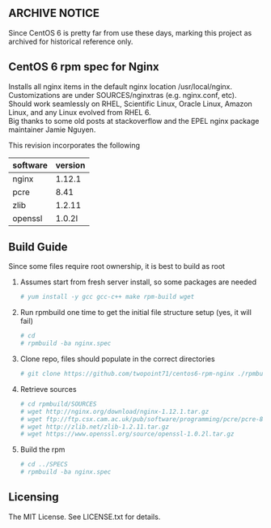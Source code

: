 ## ARCHIVE NOTICE
Since CentOS 6 is pretty far from use these days, marking this project as archived for historical reference only.


## CentOS 6 rpm spec for Nginx
Installs all nginx items in the default nginx location /usr/local/nginx.  
Customizations are under SOURCES/nginxtras (e.g. nginx.conf, etc).  
Should work seamlessly on RHEL, Scientific Linux, Oracle Linux, Amazon Linux, and any Linux evolved from RHEL 6.  
Big thanks to some old posts at stackoverflow and the EPEL nginx package maintainer Jamie Nguyen.  

This revision incorporates the following

software | version
-------- | -------
nginx | 1.12.1
pcre | 8.41
zlib | 1.2.11
openssl | 1.0.2l

## Build Guide
Since some files require root ownership, it is best to build as root
1. Assumes start from fresh server install, so some packages are needed
   ```bash
   # yum install -y gcc gcc-c++ make rpm-build wget
   ```
2. Run rpmbuild one time to get the initial file structure setup (yes, it will fail)
   ```bash
   # cd
   # rpmbuild -ba nginx.spec
   ```
3. Clone repo, files should populate in the correct directories
   ```bash
   # git clone https://github.com/twopoint71/centos6-rpm-nginx ./rpmbuild
   ```
4. Retrieve sources
   ```bash
   # cd rpmbuild/SOURCES
   # wget http://nginx.org/download/nginx-1.12.1.tar.gz
   # wget ftp://ftp.csx.cam.ac.uk/pub/software/programming/pcre/pcre-8.41.tar.gz
   # wget http://zlib.net/zlib-1.2.11.tar.gz
   # wget https://www.openssl.org/source/openssl-1.0.2l.tar.gz
   ```
5. Build the rpm
   ```bash
   # cd ../SPECS
   # rpmbuild -ba nginx.spec
   ```
   
## Licensing
The MIT License. See LICENSE.txt for details.
